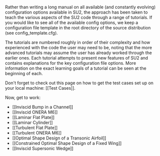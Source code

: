 Rather than writing a long manual on all available (and constantly evolving) configuration options available in SU2, the approach has been taken to teach the various aspects of the SU2 code through a range of tutorials. If you would like to see all of the available config options, we keep a configuration file template in the root directory of the source distribution (see config_template.cfg).

The tutorials are numbered roughly in order of their complexity and how experienced with the code the user may need to be, noting that the more advanced tutorials may assume the user has already worked through the earlier ones. Each tutorial attempts to present new features of SU2 and contains explanations for the key configuration file options. More information on the exact learning goals of a tutorial can be seen at the beginning of each.

Don't forget to check out this page on how to get the test cases set up on your local machine: [[Test Cases]].

Now, get to work:

* [[Inviscid Bump in a Channel]]
* [[Inviscid ONERA M6]]
* [[Laminar Flat Plate]]
* [[Laminar Cylinder]]
* [[Turbulent Flat Plate]]
* [[Turbulent ONERA M6]]
* [[Optimal Shape Design of a Transonic Airfoil]]
* [[Constrained Optimal Shape Design of a Fixed Wing]]
* [[Inviscid Supersonic Wedge]]